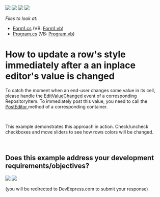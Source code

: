<!-- default badges list -->
![](https://img.shields.io/endpoint?url=https://codecentral.devexpress.com/api/v1/VersionRange/128632139/10.2.3%2B)
[![](https://img.shields.io/badge/Open_in_DevExpress_Support_Center-FF7200?style=flat-square&logo=DevExpress&logoColor=white)](https://supportcenter.devexpress.com/ticket/details/E3234)
[![](https://img.shields.io/badge/📖_How_to_use_DevExpress_Examples-e9f6fc?style=flat-square)](https://docs.devexpress.com/GeneralInformation/403183)
[![](https://img.shields.io/badge/💬_Leave_Feedback-feecdd?style=flat-square)](#does-this-example-address-your-development-requirementsobjectives)
<!-- default badges end -->
<!-- default file list -->
*Files to look at*:

* [Form1.cs](./CS/Form1.cs) (VB: [Form1.vb](./VB/Form1.vb))
* [Program.cs](./CS/Program.cs) (VB: [Program.vb](./VB/Program.vb))
<!-- default file list end -->
# How to update a row's style immediately after a an inplace editor's value is changed


<p>To catch the moment when an end-user changes some value in its cell, please handle the <a href="http://documentation.devexpress.com/#WindowsForms/DevExpressXtraEditorsRepositoryRepositoryItem_EditValueChangedtopic">EditValueChanged </a> event of a corresponding RepositoryItem. To immediately post this value, you need to call the <a href="http://documentation.devexpress.com/#WindowsForms/DevExpressXtraGridViewsBaseBaseView_PostEditortopic">PostEditor </a> method of a corresponding container. </p><br />
<p>This example demonstrates this approach in action. Check/uncheck checkboxes and move sliders to see how rows colors will be changed.</p>

<br/>


<!-- feedback -->
## Does this example address your development requirements/objectives?

[<img src="https://www.devexpress.com/support/examples/i/yes-button.svg"/>](https://www.devexpress.com/support/examples/survey.xml?utm_source=github&utm_campaign=winforms-grid-update-row-style-on-cell-value-change&~~~was_helpful=yes) [<img src="https://www.devexpress.com/support/examples/i/no-button.svg"/>](https://www.devexpress.com/support/examples/survey.xml?utm_source=github&utm_campaign=winforms-grid-update-row-style-on-cell-value-change&~~~was_helpful=no)

(you will be redirected to DevExpress.com to submit your response)
<!-- feedback end -->
